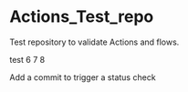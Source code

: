 # Actions_Test_repo
Test repository to validate Actions and flows.

test 6 7 8

Add a commit to trigger a status check
